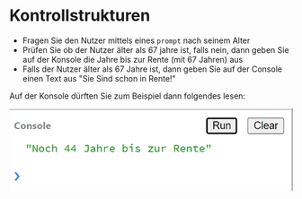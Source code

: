 # Kontrollstrukturen

- Fragen Sie den Nutzer mittels eines `prompt` nach seinem Alter
- Prüfen Sie ob der Nutzer älter als 67 jahre ist, falls nein, dann geben Sie auf der Konsole die Jahre bis zur Rente (mit 67 Jahren) aus
- Falls der Nutzer älter als 67 Jahre ist, dann geben Sie auf der Console einen Text aus "Sie Sind schon in Rente!"

Auf der Konsole dürften Sie zum Beispiel dann folgendes lesen:

![img_4.png](img/img_4.png)

